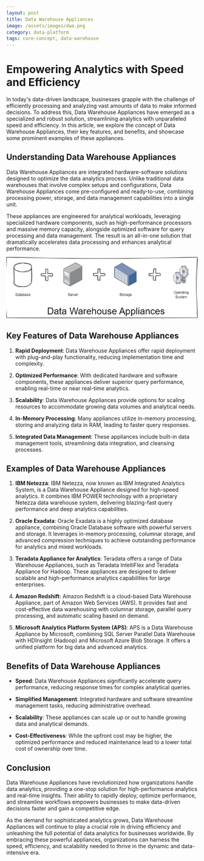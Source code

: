 ```yaml
---
layout: post
title: Data Warehouse Appliances
image: /assets/images/dwa.png
category: data-platform
tags: core-concept, data-warehouse
---
```


# Empowering Analytics with Speed and Efficiency

In today's data-driven landscape, businesses grapple with the challenge of efficiently processing and analyzing vast amounts of data to make informed decisions. To address this, Data Warehouse Appliances have emerged as a specialized and robust solution, streamlining analytics with unparalleled speed and efficiency. In this article, we explore the concept of Data Warehouse Appliances, their key features, and benefits, and showcase some prominent examples of these appliances.

## Understanding Data Warehouse Appliances

Data Warehouse Appliances are integrated hardware-software solutions designed to optimize the data analytics process. Unlike traditional data warehouses that involve complex setups and configurations, Data Warehouse Appliances come pre-configured and ready-to-use, combining processing power, storage, and data management capabilities into a single unit.

These appliances are engineered for analytical workloads, leveraging specialized hardware components, such as high-performance processors and massive memory capacity, alongside optimized software for query processing and data management. The result is an all-in-one solution that dramatically accelerates data processing and enhances analytical performance.
<!--more-->
![Data Warehouse Appliances](/assets/images/dwa.png)

## Key Features of Data Warehouse Appliances

1. **Rapid Deployment**: Data Warehouse Appliances offer rapid deployment with plug-and-play functionality, reducing implementation time and complexity.

2. **Optimized Performance**: With dedicated hardware and software components, these appliances deliver superior query performance, enabling real-time or near real-time analytics.

3. **Scalability**: Data Warehouse Appliances provide options for scaling resources to accommodate growing data volumes and analytical needs.

4. **In-Memory Processing**: Many appliances utilize in-memory processing, storing and analyzing data in RAM, leading to faster query responses.

5. **Integrated Data Management**: These appliances include built-in data management tools, streamlining data integration, and cleansing processes.

## Examples of Data Warehouse Appliances

1. **IBM Netezza**: IBM Netezza, now known as IBM Integrated Analytics System, is a Data Warehouse Appliance designed for high-speed analytics. It combines IBM POWER technology with a proprietary Netezza data warehouse system, delivering blazing-fast query performance and deep analytics capabilities.

2. **Oracle Exadata**: Oracle Exadata is a highly optimized database appliance, combining Oracle Database software with powerful servers and storage. It leverages in-memory processing, columnar storage, and advanced compression techniques to achieve outstanding performance for analytics and mixed workloads.

3. **Teradata Appliance for Analytics**: Teradata offers a range of Data Warehouse Appliances, such as Teradata IntelliFlex and Teradata Appliance for Hadoop. These appliances are designed to deliver scalable and high-performance analytics capabilities for large enterprises.

4. **Amazon Redshift**: Amazon Redshift is a cloud-based Data Warehouse Appliance, part of Amazon Web Services (AWS). It provides fast and cost-effective data warehousing with columnar storage, parallel query processing, and automatic scaling based on demand.

5. **Microsoft Analytics Platform System (APS)**: APS is a Data Warehouse Appliance by Microsoft, combining SQL Server Parallel Data Warehouse with HDInsight (Hadoop) and Microsoft Azure Blob Storage. It offers a unified platform for big data and advanced analytics.

## Benefits of Data Warehouse Appliances

- **Speed**: Data Warehouse Appliances significantly accelerate query performance, reducing response times for complex analytical queries.

- **Simplified Management**: Integrated hardware and software streamline management tasks, reducing administrative overhead.

- **Scalability**: These appliances can scale up or out to handle growing data and analytical demands.

- **Cost-Effectiveness**: While the upfront cost may be higher, the optimized performance and reduced maintenance lead to a lower total cost of ownership over time.

## Conclusion

Data Warehouse Appliances have revolutionized how organizations handle data analytics, providing a one-stop solution for high-performance analytics and real-time insights. Their ability to rapidly deploy, optimize performance, and streamline workflows empowers businesses to make data-driven decisions faster and gain a competitive edge.

As the demand for sophisticated analytics grows, Data Warehouse Appliances will continue to play a crucial role in driving efficiency and unleashing the full potential of data analytics for businesses worldwide. By embracing these powerful appliances, organizations can harness the speed, efficiency, and scalability needed to thrive in the dynamic and data-intensive era.
